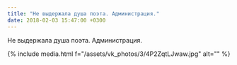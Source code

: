 ```yaml
---
title: "Не выдержала душа поэта. Администрация."
date: 2018-02-03 15:47:00 +0300
---
```


Не выдержала душа поэта. Администрация.

{% include media.html f="/assets/vk_photos/3/4P2ZqtLJwaw.jpg" alt="" %}
